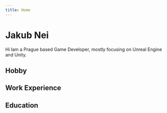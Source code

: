 ```yaml
---
title: Home
---
```


# Jakub Nei
Hi Iam a Prague based Game Developer, mostly focusing on Unreal Engine and Unity.



## Hobby


## Work Experience


## Education
